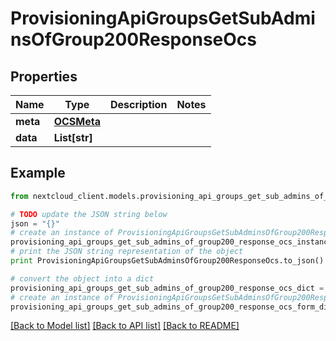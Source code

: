 # ProvisioningApiGroupsGetSubAdminsOfGroup200ResponseOcs


## Properties
Name | Type | Description | Notes
------------ | ------------- | ------------- | -------------
**meta** | [**OCSMeta**](OCSMeta.md) |  | 
**data** | **List[str]** |  | 

## Example

```python
from nextcloud_client.models.provisioning_api_groups_get_sub_admins_of_group200_response_ocs import ProvisioningApiGroupsGetSubAdminsOfGroup200ResponseOcs

# TODO update the JSON string below
json = "{}"
# create an instance of ProvisioningApiGroupsGetSubAdminsOfGroup200ResponseOcs from a JSON string
provisioning_api_groups_get_sub_admins_of_group200_response_ocs_instance = ProvisioningApiGroupsGetSubAdminsOfGroup200ResponseOcs.from_json(json)
# print the JSON string representation of the object
print ProvisioningApiGroupsGetSubAdminsOfGroup200ResponseOcs.to_json()

# convert the object into a dict
provisioning_api_groups_get_sub_admins_of_group200_response_ocs_dict = provisioning_api_groups_get_sub_admins_of_group200_response_ocs_instance.to_dict()
# create an instance of ProvisioningApiGroupsGetSubAdminsOfGroup200ResponseOcs from a dict
provisioning_api_groups_get_sub_admins_of_group200_response_ocs_form_dict = provisioning_api_groups_get_sub_admins_of_group200_response_ocs.from_dict(provisioning_api_groups_get_sub_admins_of_group200_response_ocs_dict)
```
[[Back to Model list]](../README.md#documentation-for-models) [[Back to API list]](../README.md#documentation-for-api-endpoints) [[Back to README]](../README.md)


